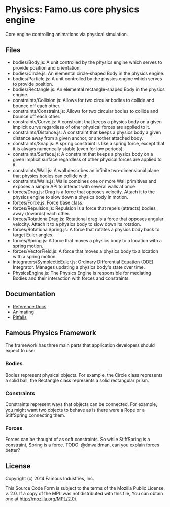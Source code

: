 Physics: Famo.us core physics engine
====================================

Core engine controlling animations via physical simulation.

## Files

- bodies/Body.js: A unit controlled by the physics engine which serves to
  provide position and orientation.
- bodies/Circle.js: An elemental circle-shaped Body in the physics engine.
- bodies/Particle.js:  A unit controlled by the physics engine which serves to
  provide position.
- bodies/Rectangle.js: An elemental rectangle-shaped Body in the physics engine.
- constraints/Collision.js: Allows for two circular bodies to collide and bounce off each other.
- constraints/Constraint.js: Allows for two circular bodies to collide and bounce off each other.
- constraints/Curve.js: A constraint that keeps a physics body on a given implicit curve
  regardless of other physical forces are applied to it.
- constraints/Distance.js:  A constraint that keeps a physics body a given distance away from a given anchor, or another attached body.
- constraints/Snap.js: A spring constraint is like a spring force, except that it is always numerically stable (even for low periods).
- constraints/Surface.js: A constraint that keeps a physics body on a given implicit surface
  regardless of other physical forces are applied to it.
- constraints/Wall.js:  A wall describes an infinite two-dimensional plane that physics bodies can collide with.
- constraints/Walls.js: Walls combines one or more Wall primitives and exposes a simple
  API to interact with several walls at once
- forces/Drag.js: Drag is a force that opposes velocity. Attach it to the
  physics engine to slow down a physics body in motion.
- forces/Force.js: Force base class.
- forces/Repulsion.js: Repulsion is a force that repels (attracts) bodies away
  (towards) each other.
- forces/RotationalDrag.js:  Rotational drag is a force that opposes angular
  velocity. Attach it to a physics body to slow down its rotation.
- forces/RotationalSpring.js:  A force that rotates a physics body back to
  target Euler angles.
- forces/Spring.js: A force that moves a physics body to a location with a
  spring motion.
- forces/VectorField.js:  A force that moves a physics body to a location with a spring motion.
- integrators/SymplecticEuler.js:  Ordinary Differential Equation (ODE)
  Integrator. Manages updating a physics body's state over time.
- PhysicsEngine.js: The Physics Engine is responsible for mediating Bodies and
  their interaction with forces and constraints.


## Documentation

- [Reference Docs][reference-documentation]
- [Animating][animating]
- [Pitfalls][pitfalls]


## Famous Physics Framework

The framework has three main parts that application developers should expect to
use:

### Bodies

Bodies represent physical objects. For example, the Circle class represents a
solid ball, the Rectangle class represents a solid rectangular prism.

### Constraints

Constraints represent ways that objects can be connected. For example, you might
want two objects to behave as is there were a Rope or a StiffSpring connecting
them.

### Forces

Forces can be thought of as soft constraints. So while StiffSpring is a
constraint, Spring is a force. TODO: @dmvaldman, can you explain forces better?


## License

Copyright (c) 2014 Famous Industries, Inc.

This Source Code Form is subject to the terms of the Mozilla Public License,
v. 2.0. If a copy of the MPL was not distributed with this file, You can obtain
one at http://mozilla.org/MPL/2.0/.


[reference-documentation]: http://famo.us/docs
[animating]: http://famo.us/guides/animations
[pitfalls]: http://famo.us/guides/pitfalls
